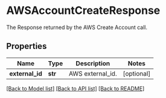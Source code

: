 # AWSAccountCreateResponse

The Response returned by the AWS Create Account call.
## Properties
Name | Type | Description | Notes
------------ | ------------- | ------------- | -------------
**external_id** | **str** | AWS external_id. | [optional] 

[[Back to Model list]](README.md#documentation-for-models) [[Back to API list]](README.md#documentation-for-api-endpoints) [[Back to README]](README.md)


